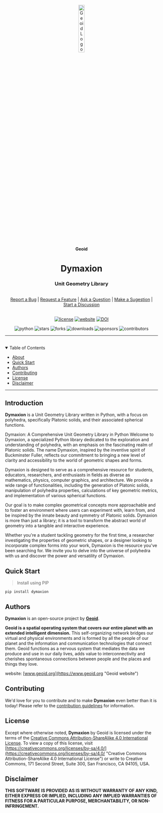 <p align="center">
    <img src="https://geoid-org.github.io/.assets/image/logo/geoid_logo.png" width="20%" height="20%" alt="Geoid Logo">
</p>
<p align='center' style='border-bottom: none;'><b>Geoid</b></p>
<h1 align='center' style='border-bottom: none;'>Dymaxion</h1>
<h3 align='center'>Unit Geometry Library</h3>
<br/>
<div align="center">
  <a href="https://github.com/geoid-org/dymaxion/issues/new?assignees=&labels=Needs%3A+Triage+%3Amag%3A%2Ctype%3Abug-suspected&template=bug_report.yml">Report a Bug</a>
  |
  <a href="https://github.com/geoid-org/dymaxion/issues/new?assignees=&labels=Needs%3A+Triage+%3Amag%3A%2Ctype%3Afeature-request%2CHelp+wanted+%F0%9F%AA%A7&template=feature_request.yml">Request a Feature</a>
  |
  <a href="https://github.com/geoid-org/dymaxion/issues/new?assignees=&labels=Needs%3A+Triage+%3Amag%3A%2Ctype%3Aquestion&template=question.yml">Ask a Question</a>
  |
  <a href="https://github.com/geoid-org/dymaxion/issues/new?assignees=&labels=Needs%3A+Triage+%3Amag%3A%2Ctype%3Aenhancement&template=suggestion.yml">Make a Sugestion</a>
  |
  <a href="https://github.com/geoid-org/dymaxion/discussions">Start a Discussion</a>
</div>
<br/>
<div align="center">

  [![license](https://img.shields.io/github/license/geoid-org/dymaxion?color=green&label=license&style=flat)](LICENSE.md)
  [![website](https://img.shields.io/website?color=blue&down_color=red&down_message=offline&label=website&style=flat&up_color=green&up_message=online&url=https%3A%2F%2Fwww.dymaxion.world)](https://www.dymaxion.world)
  [![DOI](https://zenodo.org/badge/584927070.svg)](https://zenodo.org/badge/latestdoi/584927070)

  ![python](https://img.shields.io/pypi/pyversions/dymaxion?color=blue&label=python&style=flat)
  ![stars](https://img.shields.io/github/stars/geoid-org/dymaxion?color=blue&label=stars&style=flat)
  ![forks](https://img.shields.io/github/forks/geoid-org/dymaxion?color=blue&label=forks&style=flat)
  ![downloads](https://img.shields.io/github/downloads/geoid-org/dymaxion/total?color=blue&label=downloads&style=flat)
  ![sponsors](https://img.shields.io/github/sponsors/starling-cloud?color=blue&label=sponsors&style=flat)
  ![contributors](https://img.shields.io/github/contributors/geoid-org/dymaxion?color=blue&label=contributors&style=flat)

</div>

---

<br/>
<details open="open">
<summary>Table of Contents</summary>

- [About](#about)
- [Quick Start](#quick-start)
- [Authors](#authors)
- [Contributing](#contributing)
- [License](#license)
- [Disclaimer](#disclaimer)

</details>

---


## Introduction

**Dymaxion** is a Unit Geometry Library written in Python, with a focus on polyhedra, specifically Platonic solids, and their associated spherical functions.


Dymaxion: A Comprehensive Unit Geometry Library in Python
Welcome to Dymaxion, a specialized Python library dedicated to the exploration and understanding of polyhedra, with an emphasis on the fascinating realm of Platonic solids. The name Dymaxion, inspired by the inventive spirit of Buckminster Fuller, reflects our commitment to bringing a new level of clarity and accessibility to the world of geometric shapes and forms.

Dymaxion is designed to serve as a comprehensive resource for students, educators, researchers, and enthusiasts in fields as diverse as mathematics, physics, computer graphics, and architecture. We provide a wide range of functionalities, including the generation of Platonic solids, manipulation of polyhedra properties, calculations of key geometric metrics, and implementation of various spherical functions.

Our goal is to make complex geometrical concepts more approachable and to foster an environment where users can experiment with, learn from, and be inspired by the innate beauty and symmetry of Platonic solids. Dymaxion is more than just a library; it is a tool to transform the abstract world of geometry into a tangible and interactive experience.

Whether you're a student tackling geometry for the first time, a researcher investigating the properties of geometric shapes, or a designer looking to incorporate complex forms into your work, Dymaxion is the resource you've been searching for. We invite you to delve into the universe of polyhedra with us and discover the power and versatility of Dymaxion.



## Quick Start

> Install using PIP
```
pip install dymaxion
```


## Authors

**Dymaxion** is an open-source project by **[Geoid](https://www.geoid.org "Geoid website")**.

**Geoid is a spatial operating system that covers our entire planet with an extended intelligent dimension.**
This self-organizing network bridges our virtual and physical environments and is formed by all the people of our planet and the information and communication technologies that connect them. Geoid functions as a nervous system that mediates the data we produce and use in our daily lives, adds value to interconnectivity and cherishes spontaneous connections between people and the places and things they love.

website: [www.geoid.org](https://www.geoid.org "Geoid website")


## Contributing

We'd love for you to contribute and to make **Dymaxion** even better than it is today!
Please refer to the [contribution guidelines](.github/CONTRIBUTING.md) for information.


## License

Except where otherwise noted, **Dymaxion** by Geoid is licensed under the terms of the [Creative Commons Attribution-ShareAlike 4.0 International License](https://creativecommons.org/licenses/by-sa/4.0/ "Creative Commons Attribution-ShareAlike 4.0 International License"). To view a copy of this license, visit [https://creativecommons.org/licenses/by-sa/4.0/](https://creativecommons.org/licenses/by-sa/4.0/ "Creative Commons Attribution-ShareAlike 4.0 International License") or write to Creative Commons, 171 Second Street, Suite 300, San Francisco, CA 94105, USA.


## Disclaimer

**THIS SOFTWARE IS PROVIDED AS IS WITHOUT WARRANTY OF ANY KIND, EITHER EXPRESS OR IMPLIED, INCLUDING ANY IMPLIED WARRANTIES OF FITNESS FOR A PARTICULAR PURPOSE, MERCHANTABILITY, OR NON-INFRINGEMENT.**
